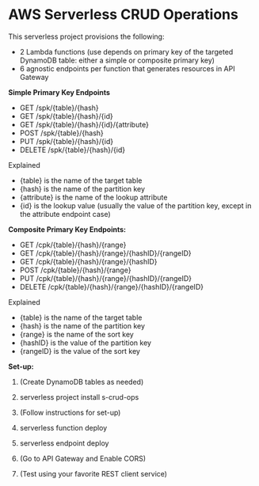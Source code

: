 # AWS Serverless CRUD Operations

This serverless project provisions the following:

- 2 Lambda functions (use depends on primary key of the targeted DynamoDB table: either a simple or composite primary key)
- 6 agnostic endpoints per function that generates resources in API Gateway


**Simple Primary Key Endpoints**
- GET /spk/{table}/{hash}
- GET /spk/{table}/{hash}/{id}
- GET /spk/{table}/{hash}/{id}/{attribute}
- POST /spk/{table}/{hash}
- PUT /spk/{table}/{hash}/{id}
- DELETE /spk/{table}/{hash}/{id}


Explained

- {table} is the name of the target table
- {hash} is the name of the partition key
- {attribute} is the name of the lookup attribute
- {id} is the lookup value (usually the value of the partition key, except in the attribute endpoint case)


**Composite Primary Key Endpoints:**
- GET /cpk/{table}/{hash}/{range}
- GET /cpk/{table}/{hash}/{range}/{hashID}/{rangeID}
- GET /cpk/{table}/{hash}/{range}/{hashID}
- POST /cpk/{table}/{hash}/{range}
- PUT /cpk/{table}/{hash}/{range}/{hashID}/{rangeID}
- DELETE /cpk/{table}/{hash}/{range}/{hashID}/{rangeID}

Explained

- {table} is the name of the target table
- {hash} is the name of the partition key
- {range} is the name of the sort key
- {hashID} is the value of the partition key
- {rangeID} is the value of the sort key


**Set-up:**

1. (Create DynamoDB tables as needed)
 
2. serverless project install s-crud-ops

3. (Follow instructions for set-up)

4. serverless function deploy
 
5. serverless endpoint deploy
 
6. (Go to API Gateway and Enable CORS)

7. (Test using your favorite REST client service)

